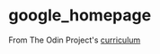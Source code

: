 # google_homepage

From The Odin Project's [curriculum](http://www.theodinproject.com/courses/web-development-101/lessons/html-css)

